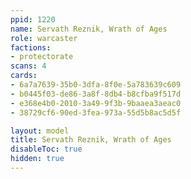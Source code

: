```yaml
---
ppid: 1220
name: Servath Reznik, Wrath of Ages
role: warcaster
factions:
- protectorate
scans: 4
cards:
- 6a7a7639-35b0-3dfa-8f0e-5a783639c609
- b0445f03-de86-3a8f-8db4-b8cfba9f517d
- e368e4b0-2010-3a49-9f3b-9baaea3aeac0
- 38729cf6-90ed-3fea-973a-55d5b8ac5d5f

layout: model
title: Servath Reznik, Wrath of Ages
disableToc: true
hidden: true
---
```

